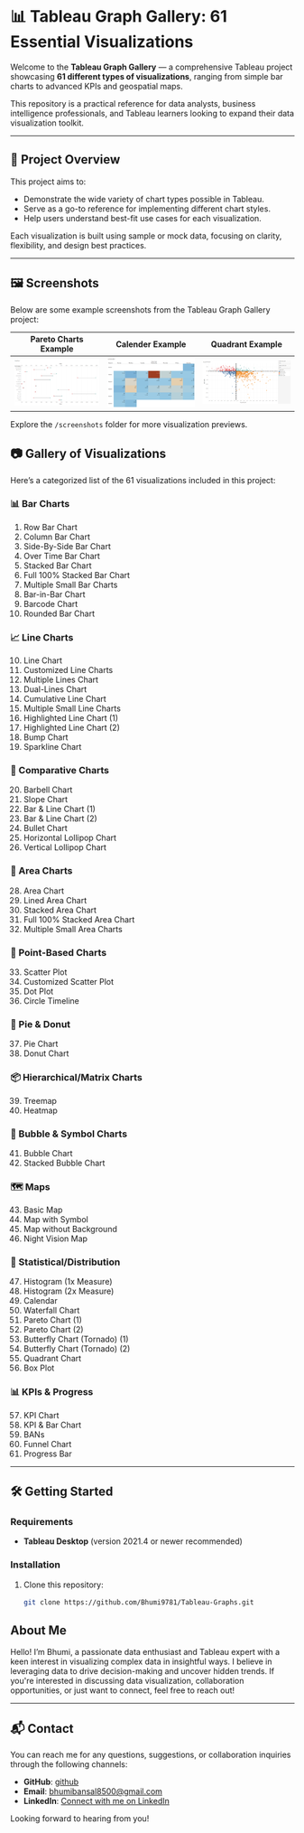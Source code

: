 # 📊 Tableau Graph Gallery: 61 Essential Visualizations

Welcome to the **Tableau Graph Gallery** — a comprehensive Tableau project showcasing **61 different types of visualizations**, ranging from simple bar charts to advanced KPIs and geospatial maps.

This repository is a practical reference for data analysts, business intelligence professionals, and Tableau learners looking to expand their data visualization toolkit.

---

## 📌 Project Overview

This project aims to:
- Demonstrate the wide variety of chart types possible in Tableau.
- Serve as a go-to reference for implementing different chart styles.
- Help users understand best-fit use cases for each visualization.

Each visualization is built using sample or mock data, focusing on clarity, flexibility, and design best practices.

---


## 🖼️ Screenshots

Below are some example screenshots from the Tableau Graph Gallery project:

| Pareto Charts Example | Calender Example | Quadrant Example |
|:------------------:|:------------------:|:------------------------:|
| ![Bar Chart Screenshot](screenshots\Barbel.png) | ![Calendar Screenshot](screenshots\Calender.png) | ![Map Screenshot](screenshots\Quadrant.png) |

Explore the `/screenshots` folder for more visualization previews.

## 📷 Gallery of Visualizations

Here’s a categorized list of the 61 visualizations included in this project:

### 📊 Bar Charts
1. Row Bar Chart  
2. Column Bar Chart  
3. Side-By-Side Bar Chart  
4. Over Time Bar Chart  
5. Stacked Bar Chart  
6. Full 100% Stacked Bar Chart  
7. Multiple Small Bar Charts  
8. Bar-in-Bar Chart  
9. Barcode Chart  
21. Rounded Bar Chart  

### 📈 Line Charts
10. Line Chart  
11. Customized Line Charts  
12. Multiple Lines Chart  
13. Dual-Lines Chart  
14. Cumulative Line Chart  
15. Multiple Small Line Charts  
16. Highlighted Line Chart (1)  
17. Highlighted Line Chart (2)  
18. Bump Chart  
19. Sparkline Chart  

### 📏 Comparative Charts
20. Barbell Chart  
22. Slope Chart  
23. Bar & Line Chart (1)  
24. Bar & Line Chart (2)  
25. Bullet Chart  
26. Horizontal Lollipop Chart  
27. Vertical Lollipop Chart  

### 🌊 Area Charts
28. Area Chart  
29. Lined Area Chart  
30. Stacked Area Chart  
31. Full 100% Stacked Area Chart  
32. Multiple Small Area Charts  

### 🔘 Point-Based Charts
33. Scatter Plot  
34. Customized Scatter Plot  
35. Dot Plot  
36. Circle Timeline  

### 🍩 Pie & Donut
37. Pie Chart  
38. Donut Chart  

### 📦 Hierarchical/Matrix Charts
39. Treemap  
40. Heatmap  

### 🔵 Bubble & Symbol Charts
41. Bubble Chart  
42. Stacked Bubble Chart  

### 🗺️ Maps
43. Basic Map  
44. Map with Symbol  
45. Map without Background  
46. Night Vision Map  

### 🧮 Statistical/Distribution
47. Histogram (1x Measure)  
48. Histogram (2x Measure)  
49. Calendar  
50. Waterfall Chart  
51. Pareto Chart (1)  
52. Pareto Chart (2)  
53. Butterfly Chart (Tornado) (1)  
54. Butterfly Chart (Tornado) (2)  
55. Quadrant Chart  
56. Box Plot  

### 📊 KPIs & Progress
57. KPI Chart  
58. KPI & Bar Chart  
59. BANs  
60. Funnel Chart  
61. Progress Bar  

---

## 🛠️ Getting Started

### Requirements
- **Tableau Desktop** (version 2021.4 or newer recommended)

### Installation
1. Clone this repository:
   ```bash
   git clone https://github.com/Bhumi9781/Tableau-Graphs.git


## About Me

Hello! I’m Bhumi, a passionate data enthusiast and Tableau expert with a keen interest in visualizing complex data in insightful ways. I believe in leveraging data to drive decision-making and uncover hidden trends. If you're interested in discussing data visualization, collaboration opportunities, or just want to connect, feel free to reach out!

---

## 📬 Contact

You can reach me for any questions, suggestions, or collaboration inquiries through the following channels:

- **GitHub**: [github](https://github.com/Bhumi9781/)
- **Email**: [bhumibansal8500@gmail.com](mailto:bhumi9781@gmail.com)
- **LinkedIn**: [Connect with me on LinkedIn](https://www.linkedin.com/in/bhumi9781)

Looking forward to hearing from you!
